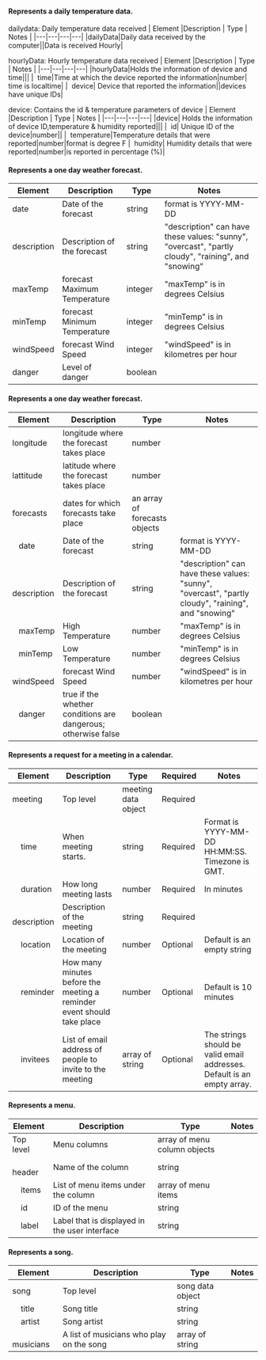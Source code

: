 #### Represents a daily temperature data.

dailydata: Daily temperature data received
| Element |Description | Type | Notes |
|---|---|---|---|
|dailyData|Daily data received by the computer||Data is received Hourly|

hourlyData: Hourly temperature data received
| Element |Description | Type | Notes |
|---|---|---|---|
|hourlyData|Holds the information of device and time|||
|&nbsp; time|Time at which the device reported the information|number| time is localtime|
|&nbsp; device| Device that reported the information||devices have unique IDs|


device: Contains the id & temperature parameters of device
| Element |Description | Type | Notes |
|---|---|---|---|
|device| Holds the information of device ID,temperature & humidity reported|||
|&nbsp; id| Unique ID of the device|number||
|&nbsp; temperature|Temperature details that were reported|number|format is degree F
|&nbsp; humidity| Humidity details that were reported|number|is reported in percentage (%)|


#### Represents a one day weather forecast.

| Element | Description | Type | Notes |
|----|----|----|----|
| date | Date of the forecast | string | format is YYYY-MM-DD |
| description | Description of the forecast | string | "description" can have these values: "sunny", "overcast", "partly cloudy", "raining", and "snowing" |
| maxTemp | forecast Maximum Temperature | integer | "maxTemp" is in degrees Celsius |
| minTemp | forecast Minimum Temperature | integer | "minTemp" is in degrees Celsius |
| windSpeed | forecast Wind Speed | integer | "windSpeed" is in kilometres per hour |
| danger | Level of danger | boolean | |



#### Represents a one day weather forecast.

| Element | Description | Type | Notes |
|----|----|----|----|
| longitude | longitude where the forecast takes place | number | |
| lattitude | latitude where the forecast takes place | number | |
| forecasts | dates for which forecasts take place | an array of forecasts objects| |
|&nbsp;&nbsp; date | Date of the forecast | string | format is YYYY-MM-DD |
|&nbsp; &nbsp; description | Description of the forecast | string | "description" can have these values: "sunny", "overcast", "partly cloudy", "raining", and "snowing" |
|&nbsp;&nbsp; maxTemp | High Temperature | number | "maxTemp" is in degrees Celsius |
|&nbsp;&nbsp; minTemp | Low Temperature | number | "minTemp" is in degrees Celsius |
|&nbsp;&nbsp; windSpeed | forecast Wind Speed | number | "windSpeed" is in kilometres per hour |
|&nbsp;&nbsp; danger | true if the whether conditions are dangerous; otherwise false | boolean | |


 #### Represents a request for a meeting in a calendar.

| Element | Description | Type | Required | Notes |
|---- | --- | --- | --- | --- |
| meeting | Top level | meeting data object | Required | |
| &nbsp; &nbsp; time | When meeting starts.  | string | Required | Format is YYYY-MM-DD HH:MM:SS. Timezone is GMT. |
| &nbsp; &nbsp; duration | How long meeting lasts | number | Required | In minutes |
| &nbsp; &nbsp; description | Description of the meeting | string | Required | |
| &nbsp; &nbsp; location | Location of the meeting | number | Optional | Default is an empty string |
| &nbsp; &nbsp; reminder | How many minutes before the meeting a reminder event should take place | number | Optional | Default is 10 minutes |
| &nbsp; &nbsp; invitees | List of email address of people to invite to the meeting | array of string | Optional | The strings should be valid email addresses. Default is an empty array. |


#### Represents a menu.

| Element | Description | Type | Notes |
|---- | --- | --- | --- |
| Top level | Menu columns | array of menu column objects | |
| &nbsp; &nbsp; header | Name of the column | string | |
| &nbsp; &nbsp; items | List of menu items under the column | array of menu items | |
| &nbsp; &nbsp; id | ID of the menu | string | |
| &nbsp; &nbsp; label | Label that is displayed in the user interface | string | |

#### Represents a song.

| Element | Description | Type | Notes |
|---- | --- | --- | --- |
| song | Top level | song data object | |
| &nbsp; &nbsp; title | Song title | string | |
| &nbsp; &nbsp; artist | Song artist | string | |
| &nbsp; &nbsp; musicians | A list of musicians who play on the song | array of string | |
